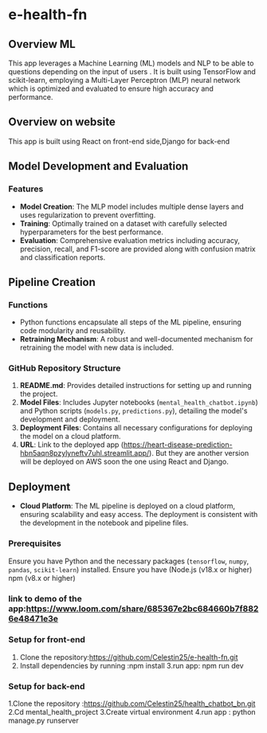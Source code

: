 # e-health-fn


## Overview ML
This app leverages a Machine Learning (ML) models and NLP to be able to questions depending on the input of users . It is built using TensorFlow and scikit-learn, employing a Multi-Layer Perceptron (MLP) neural network which is optimized and evaluated to ensure high accuracy and performance.
## Overview on website 
This app is built using React on front-end side,Django for back-end

## Model Development and Evaluation

### Features
- **Model Creation**: The MLP model includes multiple dense layers and uses regularization to prevent overfitting.
- **Training**: Optimally trained on a dataset with carefully selected hyperparameters for the best performance.
- **Evaluation**: Comprehensive evaluation metrics including accuracy, precision, recall, and F1-score are provided along with confusion matrix and classification reports.

## Pipeline Creation

### Functions
- Python functions encapsulate all steps of the ML pipeline, ensuring code modularity and reusability.
- **Retraining Mechanism**: A robust and well-documented mechanism for retraining the model with new data is included.



### GitHub Repository Structure
1. **README.md**: Provides detailed instructions for setting up and running the project.
2. **Model Files**: Includes Jupyter notebooks (`mental_health_chatbot.ipynb`) and Python scripts (`models.py`, `predictions.py`), detailing the model's development and deployment.
3. **Deployment Files**: Contains all necessary configurations for deploying the model on a cloud platform.
4. **URL**: Link to the deployed app (https://heart-disease-prediction-hbn5aqn8pzylyneftv7uhl.streamlit.app/). But they are another version will be deployed on AWS soon the one using React and Django.

## Deployment

- **Cloud Platform**: The ML pipeline is deployed on a cloud platform, ensuring scalability and easy access. The deployment is consistent with the development in the notebook and pipeline files.


### Prerequisites
Ensure you have Python and the necessary packages (`tensorflow`, `numpy`, `pandas`, `scikit-learn`) installed.
Ensure you have (Node.js (v18.x or higher)
npm (v8.x or higher)

### link to demo of the app:https://www.loom.com/share/685367e2bc684660b7f8826e48471e3e

### Setup for front-end
1. Clone the repository:https://github.com/Celestin25/e-health-fn.git
2. Install dependencies by running :npm install
3.run  app: npm run dev 
### Setup for back-end
1.Clone the repository :https://github.com/Celestin25/health_chatbot_bn.git
2.Cd mental_health_project 
3.Create virtual environment 
4.run app : python manage.py runserver
